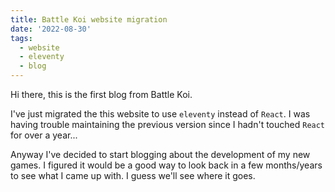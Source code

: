 ```yaml
---
title: Battle Koi website migration
date: '2022-08-30'
tags:
  - website
  - eleventy
  - blog
---
```


Hi there, this is the first blog from Battle Koi.

I've just migrated the this website to use `eleventy` instead of `React`. I was having trouble maintaining the previous version since I hadn't touched `React` for over a year...

Anyway I've decided to start blogging about the development of my new games. I figured it would be a good way to look back in a few months/years to see what I came up with. I guess we'll see where it goes.
